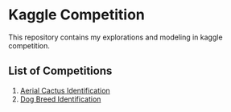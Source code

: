 # Kaggle Competition

This repository contains my explorations and modeling in kaggle competition.

## List of Competitions
1. [Aerial Cactus Identification](https://www.kaggle.com/c/aerial-cactus-identification)
2. [Dog Breed Identification](https://www.kaggle.com/c/dog-breed-identification)